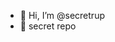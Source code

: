 - 👋 Hi, I’m @secretrup
- 👀 secret repo

<!---
secretrup/secretrup is a ✨ special ✨ repository because its `README.md` (this file) appears on your GitHub profile.
You can click the Preview link to take a look at your changes.
--->
